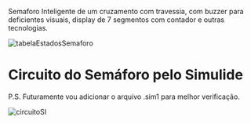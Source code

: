 Semaforo Inteligente de um cruzamento com travessia, com buzzer para deficientes visuais, display de 7 segmentos com contador e outras tecnologias.


![tabelaEstadosSemaforo](https://github.com/user-attachments/assets/fbe46d4c-6aa6-43a5-a319-47792b70e286)



# Circuito do Semáforo pelo Simulide 
P.S. Futuramente vou adicionar o arquivo .sim1 para melhor verificação. 

![circuitoSI](https://github.com/user-attachments/assets/09e291d8-4772-40d7-8c35-08263102f97d)
